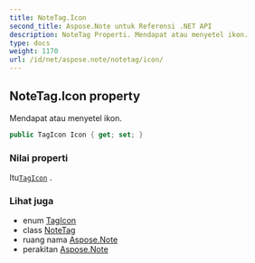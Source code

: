 ```yaml
---
title: NoteTag.Icon
second_title: Aspose.Note untuk Referensi .NET API
description: NoteTag Properti. Mendapat atau menyetel ikon.
type: docs
weight: 1170
url: /id/net/aspose.note/notetag/icon/
---
```

## NoteTag.Icon property

Mendapat atau menyetel ikon.

```csharp
public TagIcon Icon { get; set; }
```

### Nilai properti

Itu[`TagIcon`](../../tagicon/) .

### Lihat juga

* enum [TagIcon](../../tagicon/)
* class [NoteTag](../)
* ruang nama [Aspose.Note](../../notetag/)
* perakitan [Aspose.Note](../../../)


